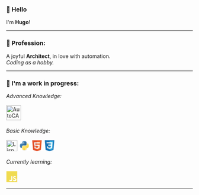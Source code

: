 ### 👋 Hello
I'm **Hugo**!

---

### 🖖 Profession:
 
A joyful **Architect**, in love with automation. <br>
*Coding as a hobby.*

---

### 🌱 I'm a work in progress:

<div>
  <em>Advanced Knowledge:</em>
  <br>
  <br>
  <img src="https://uxwing.com/wp-content/themes/uxwing/download/10-brands-and-social-media/autocad.svg" title="AutoCAD" height="40px" width="40px">
</div>
<br>
<div>
  <em>Basic Knowledge:</em>
  <br>
  <br>
  <img src="https://upload.wikimedia.org/wikipedia/commons/4/48/Lisp_logo.svg" title="Lisp (AutoCAD)" height="30px" width="30px">
  <img src="https://github.com/devicons/devicon/blob/master/icons/python/python-original.svg" title="Python" height="30px" width="30px">
  <img src="https://github.com/devicons/devicon/blob/master/icons/html5/html5-original.svg" title="HTML5" alt="HTML" height="30px" width="30px">
  <img src="https://github.com/devicons/devicon/blob/master/icons/css3/css3-original.svg" title="CSS3" alt="CSS" height="30px" width="30px">
</div>
<br>
<div>
  <em>Currently learning:</em>
  <br>
  <br>
  <img src="https://github.com/devicons/devicon/blob/master/icons/javascript/javascript-plain.svg" title="Javascript" height="30px" width="30px">
</div>

--- 

<!--
**Shaka-Ar/Shaka-Ar** is a ✨ _special_ ✨ repository because its `README.md` (this file) appears on your GitHub profile.

Here are some ideas to get you started:

- 🔭 I’m currently working on ...
- 🌱 I’m currently learning ...
- 👯 I’m looking to collaborate on ...
- 🤔 I’m looking for help with ...
- 💬 Ask me about ...
- 📫 How to reach me: ...
- 😄 Pronouns: ...
- ⚡ Fun fact: ...
-->
